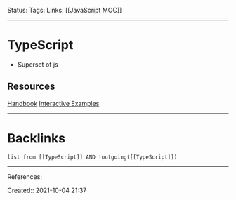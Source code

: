 Status: 
Tags: 
Links: [[JavaScript MOC]]
___
# TypeScript
- Superset of js
## Resources
[Handbook](https://www.typescriptlang.org/docs/handbook/intro.html)
[Interactive Examples](https://www.typescriptlang.org/play#show-examples)
___
# Backlinks
```dataview
list from [[TypeScript]] AND !outgoing([[TypeScript]])
```
___
References:

Created:: 2021-10-04 21:37
